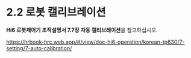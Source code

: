 ﻿# 2.2 로봇 캘리브레이션

**Hi6 로봇제어기 조작설명서 7.7장 자동 캘리브레이션**을 참고하십시오.

https://hrbook-hrc.web.app/#/view/doc-hi6-operation/korean-tp630/7-setting/7-auto-calibration/